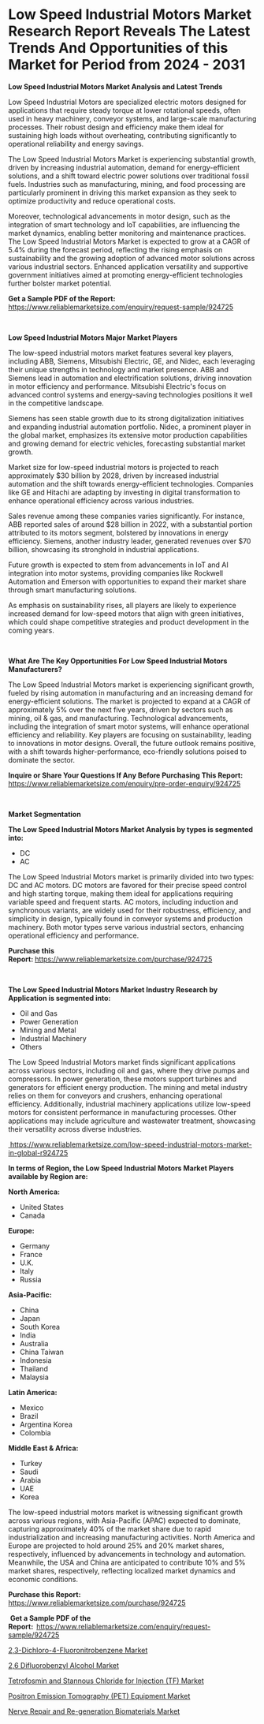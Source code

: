 <p><h1>Low Speed Industrial Motors Market Research Report Reveals The Latest Trends And Opportunities of this Market for Period from 2024 - 2031</h1></p><p><strong>Low Speed Industrial Motors Market Analysis and Latest Trends</strong></p>
<p><p>Low Speed Industrial Motors are specialized electric motors designed for applications that require steady torque at lower rotational speeds, often used in heavy machinery, conveyor systems, and large-scale manufacturing processes. Their robust design and efficiency make them ideal for sustaining high loads without overheating, contributing significantly to operational reliability and energy savings.</p><p>The Low Speed Industrial Motors Market is experiencing substantial growth, driven by increasing industrial automation, demand for energy-efficient solutions, and a shift toward electric power solutions over traditional fossil fuels. Industries such as manufacturing, mining, and food processing are particularly prominent in driving this market expansion as they seek to optimize productivity and reduce operational costs.</p><p>Moreover, technological advancements in motor design, such as the integration of smart technology and IoT capabilities, are influencing the market dynamics, enabling better monitoring and maintenance practices. The Low Speed Industrial Motors Market is expected to grow at a CAGR of 5.4% during the forecast period, reflecting the rising emphasis on sustainability and the growing adoption of advanced motor solutions across various industrial sectors. Enhanced application versatility and supportive government initiatives aimed at promoting energy-efficient technologies further bolster market potential.</p></p>
<p><strong>Get a Sample PDF of the Report:&nbsp;</strong> <a href="https://www.reliablemarketsize.com/enquiry/request-sample/924725?utm_campaign=1167&utm_medium=2&utm_source=Github&utm_content=ia&utm_term=12102024&utm_id=low-speed-industrial-motors">https://www.reliablemarketsize.com/enquiry/request-sample/924725</a></p>
<p>&nbsp;</p>
<p><strong>Low Speed Industrial Motors Major Market Players</strong></p>
<p><p>The low-speed industrial motors market features several key players, including ABB, Siemens, Mitsubishi Electric, GE, and Nidec, each leveraging their unique strengths in technology and market presence. ABB and Siemens lead in automation and electrification solutions, driving innovation in motor efficiency and performance. Mitsubishi Electric's focus on advanced control systems and energy-saving technologies positions it well in the competitive landscape.</p><p>Siemens has seen stable growth due to its strong digitalization initiatives and expanding industrial automation portfolio. Nidec, a prominent player in the global market, emphasizes its extensive motor production capabilities and growing demand for electric vehicles, forecasting substantial market growth.</p><p>Market size for low-speed industrial motors is projected to reach approximately $30 billion by 2028, driven by increased industrial automation and the shift towards energy-efficient technologies. Companies like GE and Hitachi are adapting by investing in digital transformation to enhance operational efficiency across various industries.</p><p>Sales revenue among these companies varies significantly. For instance, ABB reported sales of around $28 billion in 2022, with a substantial portion attributed to its motors segment, bolstered by innovations in energy efficiency. Siemens, another industry leader, generated revenues over $70 billion, showcasing its stronghold in industrial applications.</p><p>Future growth is expected to stem from advancements in IoT and AI integration into motor systems, providing companies like Rockwell Automation and Emerson with opportunities to expand their market share through smart manufacturing solutions.</p><p>As emphasis on sustainability rises, all players are likely to experience increased demand for low-speed motors that align with green initiatives, which could shape competitive strategies and product development in the coming years.</p></p>
<p>&nbsp;</p>
<p><strong>What Are The Key Opportunities For Low Speed Industrial Motors Manufacturers?</strong></p>
<p><p>The Low Speed Industrial Motors market is experiencing significant growth, fueled by rising automation in manufacturing and an increasing demand for energy-efficient solutions. The market is projected to expand at a CAGR of approximately 5% over the next five years, driven by sectors such as mining, oil & gas, and manufacturing. Technological advancements, including the integration of smart motor systems, will enhance operational efficiency and reliability. Key players are focusing on sustainability, leading to innovations in motor designs. Overall, the future outlook remains positive, with a shift towards higher-performance, eco-friendly solutions poised to dominate the sector.</p></p>
<p><strong>Inquire or Share Your Questions If Any Before Purchasing This Report:</strong> <a href="https://www.reliablemarketsize.com/enquiry/pre-order-enquiry/924725?utm_campaign=1167&utm_medium=2&utm_source=Github&utm_content=ia&utm_term=12102024&utm_id=low-speed-industrial-motors">https://www.reliablemarketsize.com/enquiry/pre-order-enquiry/924725</a></p>
<p>&nbsp;</p>
<p><strong>Market Segmentation</strong></p>
<p><strong>The Low Speed Industrial Motors Market Analysis by types is segmented into:</strong></p>
<p><ul><li>DC</li><li>AC</li></ul></p>
<p><p>The Low Speed Industrial Motors market is primarily divided into two types: DC and AC motors. DC motors are favored for their precise speed control and high starting torque, making them ideal for applications requiring variable speed and frequent starts. AC motors, including induction and synchronous variants, are widely used for their robustness, efficiency, and simplicity in design, typically found in conveyor systems and production machinery. Both motor types serve various industrial sectors, enhancing operational efficiency and performance.</p></p>
<p><strong>Purchase this Report:&nbsp;</strong><a href="https://www.reliablemarketsize.com/purchase/924725?utm_campaign=1167&utm_medium=2&utm_source=Github&utm_content=ia&utm_term=12102024&utm_id=low-speed-industrial-motors">https://www.reliablemarketsize.com/purchase/924725</a></p>
<p>&nbsp;</p>
<p><strong>The Low Speed Industrial Motors Market Industry Research by Application is segmented into:</strong></p>
<p><ul><li>Oil and Gas</li><li>Power Generation</li><li>Mining and Metal</li><li>Industrial Machinery</li><li>Others</li></ul></p>
<p><p>The Low Speed Industrial Motors market finds significant applications across various sectors, including oil and gas, where they drive pumps and compressors. In power generation, these motors support turbines and generators for efficient energy production. The mining and metal industry relies on them for conveyors and crushers, enhancing operational efficiency. Additionally, industrial machinery applications utilize low-speed motors for consistent performance in manufacturing processes. Other applications may include agriculture and wastewater treatment, showcasing their versatility across diverse industries.</p></p>
<p><a href="https://www.reliablemarketsize.com/low-speed-industrial-motors-market-in-global-r924725?utm_campaign=1167&utm_medium=2&utm_source=Github&utm_content=ia&utm_term=12102024&utm_id=low-speed-industrial-motors">&nbsp;https://www.reliablemarketsize.com/low-speed-industrial-motors-market-in-global-r924725</a></p>
<p><strong>In terms of Region, the Low Speed Industrial Motors Market Players available by Region are:</strong></p>
<p>
    <p> <strong> North America: </strong>
        <ul>
            <li>United States</li>
            <li>Canada</li>
        </ul>
        </p> 
    <p> <strong> Europe: </strong>
        <ul>
            <li>Germany</li>
            <li>France</li>
            <li>U.K.</li>
            <li>Italy</li>
            <li>Russia</li>
        </ul>
        </p> 
    <p> <strong> Asia-Pacific: </strong>
        <ul>
            <li>China</li>
            <li>Japan</li>
            <li>South Korea</li>
            <li>India</li>
            <li>Australia</li>
            <li>China Taiwan</li>
            <li>Indonesia</li>
            <li>Thailand</li>
            <li>Malaysia</li>
        </ul>
        </p> 
    <p> <strong> Latin America: </strong>
        <ul>
            <li>Mexico</li>
            <li>Brazil</li>
            <li>Argentina Korea</li>
            <li>Colombia</li>
        </ul>
        </p> 
    <p> <strong> Middle East & Africa: </strong>
        <ul>
            <li>Turkey</li>
            <li>Saudi</li>
            <li>Arabia</li>
            <li>UAE</li>
            <li>Korea</li>
        </ul>
    </p>
    </p>
<p><p>The low-speed industrial motors market is witnessing significant growth across various regions, with Asia-Pacific (APAC) expected to dominate, capturing approximately 40% of the market share due to rapid industrialization and increasing manufacturing activities. North America and Europe are projected to hold around 25% and 20% market shares, respectively, influenced by advancements in technology and automation. Meanwhile, the USA and China are anticipated to contribute 10% and 5% market shares, respectively, reflecting localized market dynamics and economic conditions.</p></p>
<p><strong>Purchase this Report: </strong><a href="https://www.reliablemarketsize.com/purchase/924725?utm_campaign=1167&utm_medium=2&utm_source=Github&utm_content=ia&utm_term=12102024&utm_id=low-speed-industrial-motors">https://www.reliablemarketsize.com/purchase/924725</a></p>
<p>&nbsp;<strong>Get a Sample PDF of the Report:&nbsp;&nbsp;</strong><a href="https://www.reliablemarketsize.com/enquiry/request-sample/924725?utm_campaign=1167&utm_medium=2&utm_source=Github&utm_content=ia&utm_term=12102024&utm_id=low-speed-industrial-motors">https://www.reliablemarketsize.com/enquiry/request-sample/924725</a></p>
<p><strong></strong></p>
<p><p><a href="https://github.com/sirenazorzi6lw/Market-Research-Report-List-1/blob/main/23-dichloro-4-fluoronitrobenzene-market.md?utm_campaign=1167&utm_medium=2&utm_source=Github&utm_content=ia&utm_term=12102024&utm_id=low-speed-industrial-motors">2,3-Dichloro-4-Fluoronitrobenzene Market</a></p><p><a href="https://github.com/mabutironaldo/Market-Research-Report-List-6/blob/main/26-difluorobenzyl-alcohol-market.md?utm_campaign=1167&utm_medium=2&utm_source=Github&utm_content=ia&utm_term=12102024&utm_id=low-speed-industrial-motors">2,6 Difluorobenzyl Alcohol Market</a></p><p><a href="https://www.linkedin.com/pulse/tetrofosmin-stannous-chloride-injection-tf-market-essentials-uehxc?utm_campaign=1167&utm_medium=2&utm_source=Github&utm_content=ia&utm_term=12102024&utm_id=low-speed-industrial-motors">Tetrofosmin and Stannous Chloride for Injection (TF) Market</a></p><p><a href="https://www.linkedin.com/pulse/positron-emission-tomography-pet-equipment-market-segmentation-xuzze?utm_campaign=1167&utm_medium=2&utm_source=Github&utm_content=ia&utm_term=12102024&utm_id=low-speed-industrial-motors">Positron Emission Tomography (PET) Equipment Market</a></p><p><a href="https://www.linkedin.com/pulse/nerve-repair-re-generation-biomaterials-market-outlook-share-xgphc?utm_campaign=1167&utm_medium=2&utm_source=Github&utm_content=ia&utm_term=12102024&utm_id=low-speed-industrial-motors">Nerve Repair and Re-generation Biomaterials Market</a></p></p>